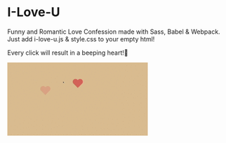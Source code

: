 # I-Love-U
Funny and Romantic Love Confession made with Sass, Babel &amp; Webpack. Just add i-love-u.js & style.css to your empty html!

Every click will result in a beeping heart!💓

![alt tag](demo.gif)
